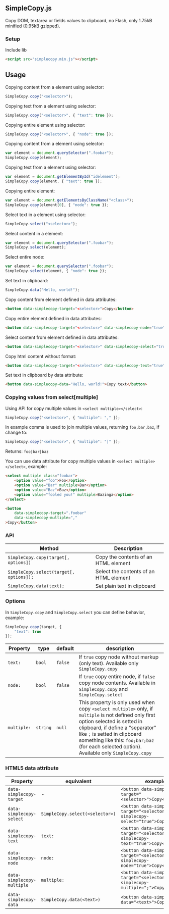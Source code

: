 ## SimpleCopy.js

Copy DOM, textarea or fields values to clipboard, no Flash, only 1.75kB minified (0.95kB gzipped).

### Setup

Include lib

```html
<script src="simplecopy.min.js"></script>
```

## Usage

Copying content from a element using selector:

```javascript
SimpleCopy.copy("<selector>");
```

Copying text from a element using selector:

```javascript
SimpleCopy.copy("<selector>", { "text": true });
```

Copying entire element using selector:

```javascript
SimpleCopy.copy("<selector>", { "node": true });
```

Copying content from a element using selector:

```javascript
var element = document.querySelector(".foobar");
SimpleCopy.copy(element);
```

Copying text from a element using selector:

```javascript
var element = document.getElementById("idelement");
SimpleCopy.copy(element, { "text": true });
```

Copying entire element:

```javascript
var element = document.getElementsByClassName("<class>");
SimpleCopy.copy(element[0], { "node": true });
```

Select text in a element using selector:

```javascript
SimpleCopy.select("<selector>");
```

Select content in a element:

```javascript
var element = document.querySelector(".foobar");
SimpleCopy.select(element);
```

Select entire node:

```javascript
var element = document.querySelector(".foobar");
SimpleCopy.select(element, { "node": true });
```

Set text in clipboard:

```javascript
SimpleCopy.data("Hello, world!");
```

Copy content from element defined in data attributes:

```html
<button data-simplecopy-target="<selector>">Copy</button>
```

Copy entire element defined in data attributes:

```html
<button data-simplecopy-target="<selector>" data-simplecopy-node="true">Copy</button>
```

Select content from element defined in data attributes:

```html
<button data-simplecopy-target="<selector>" data-simplecopy-select="true">Select text</button>
```

Copy html content without format:

```html
<button data-simplecopy-target="<selector>" data-simplecopy-text="true">Copy</button>
```

Set text in clipboard by data attribute:

```html
<button data-simplecopy-data="Hello, world!">Copy text</button>
```

### Copying values from select[multiple]

Using API for copy multiple values in `<select multiple></select>`:

```javascript
SimpleCopy.copy("<selector>", { "multiple": "," });
```

In example comma is used to join multiple values, returning `foo,bar,baz`, if change to:

```javascript
SimpleCopy.copy("<selector>", { "multiple": "|" });
```

Returns: `foo|bar|baz`

You can use data attribute for copy multiple values in `<select multiple></select>`, example:

```html
<select multiple class="foobar">
    <option value="foo">Foo</option>
    <option value="Bar" multiple>Bar</option>
    <option value="Baz">Baz</option>
    <option value="fooled you!" multiple>Bazinga</option>
</select>

<button
    data-simplecopy-target=".foobar"
    data-simplecopy-multiple=","
>Copy</button>
```

### API

Method | Description
--- | ---
`SimpleCopy.copy(target[, options])` | Copy the contents of an HTML element
`SimpleCopy.select(target[, options]);` | Select the contents of an HTML element
`SimpleCopy.data(text);` | Set plain text in clipboard

### Options

In `SimpleCopy.copy` and `SimpleCopy.select` you can define behavior, example:

```javascript
SimpleCopy.copy(target, {
    "text": true
});
```

Property | type | default | description
--- | --- | --- | ---
`text:` | `bool` | `false` | If `true` copy node without markup (only text). Available only `SimpleCopy.copy`
`node:` | `bool` | `false` | If `true` copy entire node, if `false` copy node contents. Available in `SimpleCopy.copy` and `SimpleCopy.select`
`multiple:` | `string` | `null` | This property is only used when copy `<select multiple>` only, if `multiple` is not defined only first option selected is setted in clipboard, if define a "separator" like `;` is setted in clipboard something like this: `foo;bar;baz` (for each selected option). Available only `SimpleCopy.copy`

### HTML5 data attribute

Property | equivalent | example
--- | --- | ---
`data-simplecopy-target` | - | `<button data-simplecopy-target="<selector>">Copy</button>`
`data-simplecopy-select` | `SimpleCopy.select(<selector>)` | `<button data-simplecopy-target="<selector>" data-simplecopy-select="true">Copy</button>`
`data-simplecopy-text` | `text:` | `<button data-simplecopy-target="<selector>" data-simplecopy-text="true">Copy</button>`
`data-simplecopy-node` | `node:` | `<button data-simplecopy-target="<selector>" data-simplecopy-node="true">Copy</button>`
`data-simplecopy-multiple` | `multiple:` | `<button data-simplecopy-target="<selector>" data-simplecopy-multiple=";">Copy</button>`
`data-simplecopy-data` | `SimpleCopy.data(<text>)` | `<button data-simplecopy-data="<text>">Copy</button>`
